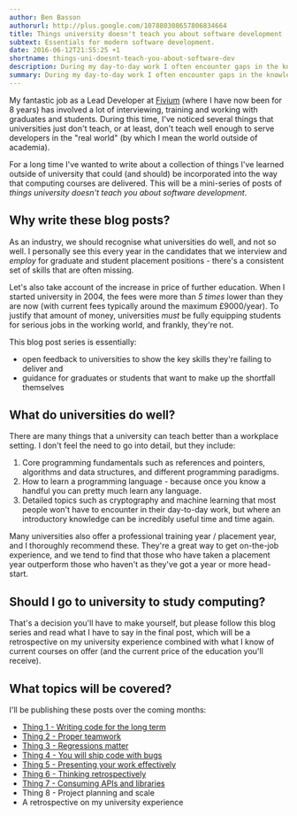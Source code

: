 ```yaml
---
author: Ben Basson
authorurl: http://plus.google.com/107880308657806834664
title: Things university doesn't teach you about software development
subtext: Essentials for modern software development.
date: 2016-06-12T21:55:25 +1
shortname: things-uni-doesnt-teach-you-about-software-dev
description: During my day-to-day work I often encounter gaps in the knowledge or skills of students and graduates due to deficiencies in modern university computing courses. This blog post series is my take on the gaps, and how the courses could be improved.
summary: During my day-to-day work I often encounter gaps in the knowledge or skills of students and graduates due to deficiencies in modern university computing courses. This blog post series is my take on the gaps, and how the courses could be improved.
---
```


My fantastic job as a Lead Developer at [Fivium][1] (where I have now been for 8 years) has involved a lot of interviewing, training and working with graduates and students. During this time, I've noticed several things that universities just don't teach, or at least, don't teach well enough to serve developers in the "real world" (by which I mean the world outside of academia).

For a long time I've wanted to write about a collection of things I've learned outside of university that could (and should) be incorporated into the way that computing courses are delivered. This will be a mini-series of posts of *things university doesn't teach you about software development*.

Why write these blog posts?
---------------------------

As an industry, we should recognise what universities do well, and not so well. I personally see this every year in the candidates that we interview and *employ* for graduate and student placement positions - there's a consistent set of skills that are often missing. 

Let's also take account of the increase in price of further education. When I started university in 2004, the fees were more than *5 times* lower than they are now (with current fees typically around the maximum £9000/year). To justify that amount of money, universities *must* be fully equipping students for serious jobs in the working world, and frankly, they're not. 

This blog post series is essentially:

* open feedback to universities to show the key skills they're failing to deliver and
* guidance for graduates or students that want to make up the shortfall themselves

What do universities do well?
-----------------------------

There are many things that a university can teach better than a workplace setting. I don't feel the need to go into detail, but they include:

1. Core programming fundamentals such as references and pointers, algorithms and data structures, and different programming paradigms.
2. How to learn a programming language - because once you know a handful you can pretty much learn any language.
3. Detailed topics such as cryptography and machine learning that most people won't have to encounter in their day-to-day work, but where an introductory knowledge can be incredibly useful time and time again.

Many universities also offer a professional training year / placement year, and I thoroughly recommend these. They're a great way to get on-the-job experience, and we tend to find that those who have taken a placement year outperform those who haven't as they've got a year or more head-start.

Should I go to university to study computing?
---------------------------------------------

That's a decision you'll have to make yourself, but please follow this blog series and read what I have to say in the final post, which will be a retrospective on my university experience combined with what I know of current courses on offer (and the current price of the education you'll receive).

What topics will be covered?
----------------------------

I'll be publishing these posts over the coming months:

* [Thing 1 - Writing code for the long term][2]
* [Thing 2 - Proper teamwork][3]
* [Thing 3 - Regressions matter][4]
* [Thing 4 - You will ship code with bugs][5]
* [Thing 5 - Presenting your work effectively][6]
* [Thing 6 - Thinking retrospectively][7]
* [Thing 7 - Consuming APIs and libraries][8]
* Thing 8 - Project planning and scale
* A retrospective on my university experience

[1]: http://www.fivium.co.uk
[2]: /blog/writing-code-for-the-long-term
[3]: /blog/proper-teamwork
[4]: /blog/regressions-matter
[5]: /blog/you-will-ship-code-with-bugs
[6]: /blog/presenting-your-work-effectively
[7]: /blog/thinking-retrospectively
[8]: /blog/consuming-apis-and-libraries